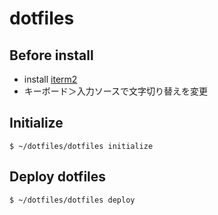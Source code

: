 # dotfiles

## Before install
- install [iterm2](https://www.iterm2.com/)
- キーボード＞入力ソースで文字切り替えを変更

## Initialize

```
$ ~/dotfiles/dotfiles initialize
```

## Deploy dotfiles

```
$ ~/dotfiles/dotfiles deploy
```

